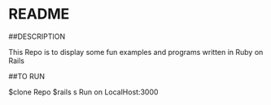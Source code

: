 # README

##DESCRIPTION

This Repo is to display some fun examples and programs written in Ruby on Rails

##TO RUN

$clone Repo
$rails s
Run on LocalHost:3000
